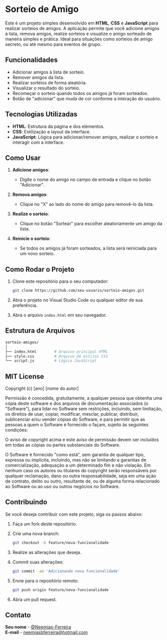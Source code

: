 # Sorteio de Amigo

Este é um projeto simples desenvolvido em **HTML**, **CSS** e **JavaScript** para realizar sorteios de amigos. A aplicação permite que você adicione amigos à lista, remova amigos, realize sorteios e visualize o amigo sorteado de maneira simples e prática. Ideal para situações como sorteios de amigo secreto, ou até mesmo para eventos de grupo.

## Funcionalidades

- Adicionar amigos à lista de sorteio.
- Remover amigos da lista.
- Realizar sorteios de forma aleatória.
- Visualizar o resultado do sorteio.
- Recomeçar o sorteio quando todos os amigos já foram sorteados.
- Botão de "adicionar" que muda de cor conforme a interação do usuário.

## Tecnologias Utilizadas

- **HTML**: Estrutura da página e dos elementos.
- **CSS**: Estilização e layout da interface.
- **JavaScript**: Lógica para adicionar/remover amigos, realizar o sorteio e interagir com a interface.

## Como Usar

1. **Adicione amigos**:
    - Digite o nome do amigo no campo de entrada e clique no botão "Adicionar".
    
2. **Remova amigos**:
    - Clique no "X" ao lado do nome do amigo para removê-lo da lista.

3. **Realize o sorteio**:
    - Clique no botão "Sortear" para escolher aleatoriamente um amigo da lista.
    
4. **Reinicie o sorteio**:
    - Se todos os amigos já foram sorteados, a lista será reiniciada para um novo sorteio.

## Como Rodar o Projeto

1. Clone este repositório para o seu computador:

    ```bash
    git clone https://github.com/seu-usuario/sorteio-amigos.git
    ```

2. Abra o projeto no Visual Studio Code ou qualquer editor de sua preferência.

3. Abra o arquivo `index.html` em seu navegador.

## Estrutura de Arquivos

```bash
sorteio-amigos/
│
├── index.html        # Arquivo principal HTML
├── style.css         # Arquivo de estilos CSS
└── script.js         # Lógica JavaScript
```

## MIT License

Copyright (c) [ano] [nome do autor]

Permissão é concedida, gratuitamente, a qualquer pessoa que obtenha uma cópia deste software e dos arquivos de documentação associados (o "Software"), para lidar no Software sem restrições, incluindo, sem limitação, os direitos de usar, copiar, modificar, mesclar, publicar, distribuir, sublicenciar e/ou vender cópias do Software, e para permitir que as pessoas a quem o Software é fornecido o façam, sujeito às seguintes condições:

O aviso de copyright acima e este aviso de permissão devem ser incluídos em todas as cópias ou partes substanciais do Software.

O Software é fornecido "como está", sem garantia de qualquer tipo, expressa ou implícita, incluindo, mas não se limitando a garantias de comercialização, adequação a um determinado fim e não violação. Em nenhum caso os autores ou titulares do copyright serão responsáveis por qualquer reclamação, dano ou outra responsabilidade, seja em uma ação de contrato, delito ou outro, resultante de, ou de alguma forma relacionado ao Software ou ao uso ou outros negócios no Software.


## Contribuindo

Se você deseja contribuir com este projeto, siga os passos abaixo:

1. Faça um fork deste repositório.
2. Crie uma nova branch:

    ```bash
    git checkout -b feature/nova-funcionalidade
    ```

3. Realize as alterações que deseja.
4. Commit suas alterações:

    ```bash
    git commit -am 'Adicionando nova funcionalidade'
    ```

5. Envie para o repositório remoto:

    ```bash
    git push origin feature/nova-funcionalidade
    ```

6. Abra um pull request.


## Contato

**Seu nome** - [@Neemias-Ferreira](https://github.com/Neemias-Ferreira)  
**E-mail** - neemiasbferreira@hotmail.com

